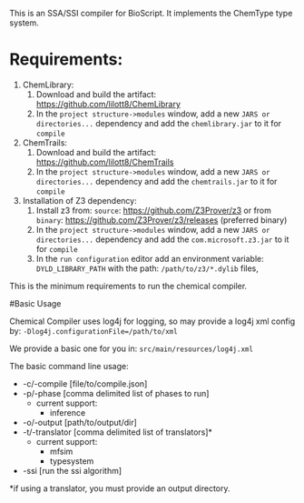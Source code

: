 This is an SSA/SSI compiler for BioScript.  It implements the ChemType type system.

# Requirements:
 
 1. ChemLibrary: 
    1. Download and build the artifact: https://github.com/lilott8/ChemLibrary
    2. In the `project structure->modules` window, add a new `JARS or directories...` dependency and add the `chemlibrary.jar` to it for `compile`
 2. ChemTrails:
    1. Download and build the artifact: https://github.com/lilott8/ChemTrails
    2. In the `project structure->modules` window, add a new `JARS or directories...` dependency and add the `chemtrails.jar` to it for `compile`
 3. Installation of Z3 dependency:
    1. Install z3 from: `source`: https://github.com/Z3Prover/z3 or from `binary`: https://github.com/Z3Prover/z3/releases (preferred binary)
    2. In the `project structure->modules` window, add a new `JARS or directories...` dependency and add the `com.microsoft.z3.jar` to it for `compile`
    3. In the `run configuration` editor add an environment variable: `DYLD_LIBRARY_PATH` with the path: `/path/to/z3/*.dylib` files,
 
This is the minimum requirements to run the chemical compiler.
 
#Basic Usage

Chemical Compiler uses log4j for logging, so may provide a log4j xml config by: `-Dlog4j.configurationFile=/path/to/xml` 

We provide a basic one for you in: `src/main/resources/log4j.xml`

The basic command line usage:

 - -c/-compile [file/to/compile.json]
 - -p/-phase [comma delimited list of phases to run]
   - current support:
     - inference
 - -o/-output [path/to/output/dir]
 - -t/-translator [comma delimited list of translators]*
    - current support:
      - mfsim
      - typesystem
 - -ssi [run the ssi algorithm]
 
*if using a translator, you must provide an output directory.

 
